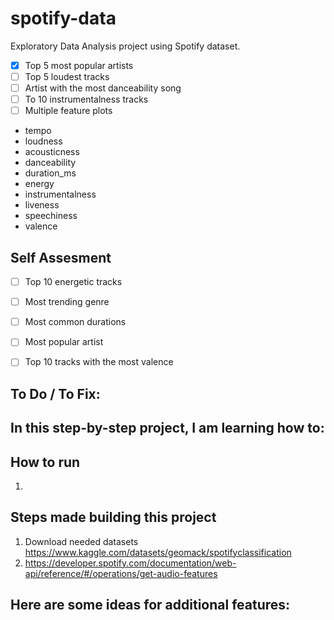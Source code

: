 # spotify-data

Exploratory Data Analysis project using Spotify dataset.

- [x] Top 5 most popular artists
- [ ] Top 5 loudest tracks
- [ ] Artist with the most danceability song
- [ ] To 10 instrumentalness tracks
- [ ] Multiple feature plots 
- tempo
- loudness
- acousticness
- danceability
- duration_ms
- energy
- instrumentalness
- liveness
- speechiness
- valence

## Self Assesment

- [ ] Top 10 energetic tracks
- [ ] Most trending genre
- [ ] Most common durations
- [ ] Most popular artist
- [ ] Top 10 tracks with the most valence


## To Do / To Fix:


## In this step-by-step project, I am learning how to:


## How to run

1. 

## Steps made building this project

1. Download needed datasets
https://www.kaggle.com/datasets/geomack/spotifyclassification
2. https://developer.spotify.com/documentation/web-api/reference/#/operations/get-audio-features



## Here are some ideas for additional features:
